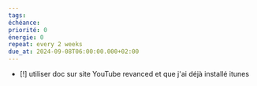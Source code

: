 ```yaml
---
tags:
échéance: 
priorité: 0
énergie: 0
repeat: every 2 weeks
due_at: 2024-09-08T06:00:00.000+02:00
---
```


- [!] utiliser doc sur site YouTube revanced  et que j'ai déjà installé itunes
